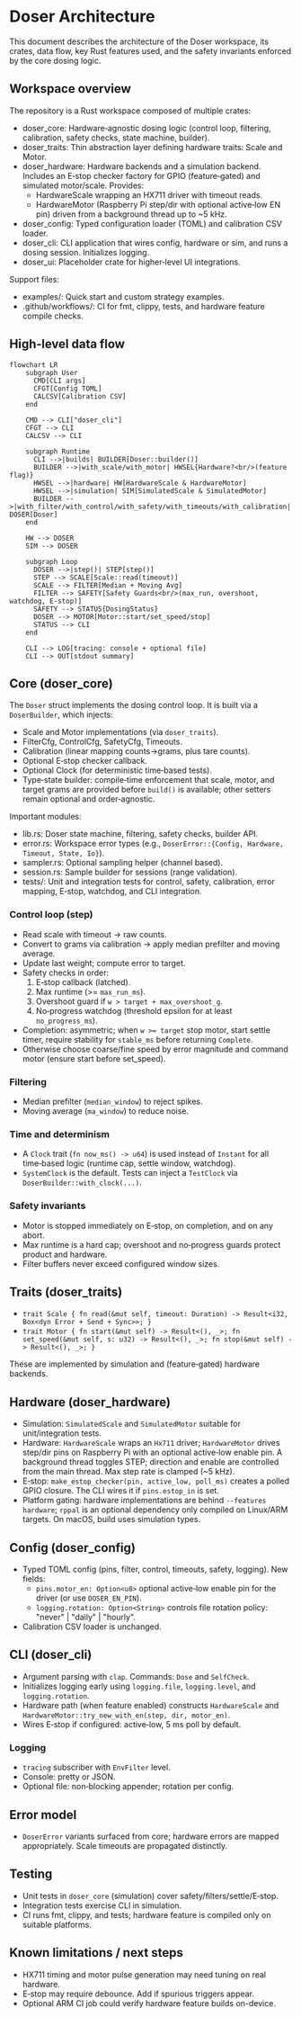 # Doser Architecture

This document describes the architecture of the Doser workspace, its crates, data flow, key Rust features used, and the safety invariants enforced by the core dosing logic.

## Workspace overview

The repository is a Rust workspace composed of multiple crates:

- doser_core: Hardware‑agnostic dosing logic (control loop, filtering, calibration, safety checks, state machine, builder).
- doser_traits: Thin abstraction layer defining hardware traits: Scale and Motor.
- doser_hardware: Hardware backends and a simulation backend. Includes an E‑stop checker factory for GPIO (feature‑gated) and simulated motor/scale. Provides:
  - HardwareScale wrapping an HX711 driver with timeout reads.
  - HardwareMotor (Raspberry Pi step/dir with optional active‑low EN pin) driven from a background thread up to ~5 kHz.
- doser_config: Typed configuration loader (TOML) and calibration CSV loader.
- doser_cli: CLI application that wires config, hardware or sim, and runs a dosing session. Initializes logging.
- doser_ui: Placeholder crate for higher‑level UI integrations.

Support files:

- examples/: Quick start and custom strategy examples.
- .github/workflows/: CI for fmt, clippy, tests, and hardware feature compile checks.

## High‑level data flow

```mermaid
flowchart LR
    subgraph User
      CMD[CLI args]
      CFGT[Config TOML]
      CALCSV[Calibration CSV]
    end

    CMD --> CLI["doser_cli"]
    CFGT --> CLI
    CALCSV --> CLI

    subgraph Runtime
      CLI -->|builds| BUILDER[Doser::builder()]
      BUILDER -->|with_scale/with_motor| HWSEL{Hardware?<br/>(feature flag)}
      HWSEL -->|hardware| HW[HardwareScale & HardwareMotor]
      HWSEL -->|simulation| SIM[SimulatedScale & SimulatedMotor]
      BUILDER -->|with_filter/with_control/with_safety/with_timeouts/with_calibration| DOSER[Doser]
    end

    HW --> DOSER
    SIM --> DOSER

    subgraph Loop
      DOSER -->|step()| STEP[step()]
      STEP --> SCALE[Scale::read(timeout)]
      SCALE --> FILTER[Median + Moving Avg]
      FILTER --> SAFETY[Safety Guards<br/>(max_run, overshoot, watchdog, E‑stop)]
      SAFETY --> STATUS{DosingStatus}
      DOSER --> MOTOR[Motor::start/set_speed/stop]
      STATUS --> CLI
    end

    CLI --> LOG[tracing: console + optional file]
    CLI --> OUT[stdout summary]
```

## Core (doser_core)

The `Doser` struct implements the dosing control loop. It is built via a `DoserBuilder`, which injects:

- Scale and Motor implementations (via `doser_traits`).
- FilterCfg, ControlCfg, SafetyCfg, Timeouts.
- Calibration (linear mapping counts→grams, plus tare counts).
- Optional E‑stop checker callback.
- Optional Clock (for deterministic time‑based tests).
- Type‑state builder: compile‑time enforcement that scale, motor, and target grams are provided before `build()` is available; other setters remain optional and order‑agnostic.

Important modules:

- lib.rs: Doser state machine, filtering, safety checks, builder API.
- error.rs: Workspace error types (e.g., `DoserError::{Config, Hardware, Timeout, State, Io}`).
- sampler.rs: Optional sampling helper (channel based).
- session.rs: Sample builder for sessions (range validation).
- tests/: Unit and integration tests for control, safety, calibration, error mapping, E‑stop, watchdog, and CLI integration.

### Control loop (step)

- Read scale with timeout -> raw counts.
- Convert to grams via calibration -> apply median prefilter and moving average.
- Update last weight; compute error to target.
- Safety checks in order:
  1. E‑stop callback (latched).
  2. Max runtime (>= `max_run_ms`).
  3. Overshoot guard if `w > target + max_overshoot_g`.
  4. No‑progress watchdog (threshold epsilon for at least `no_progress_ms`).
- Completion: asymmetric; when `w >= target` stop motor, start settle timer, require stability for `stable_ms` before returning `Complete`.
- Otherwise choose coarse/fine speed by error magnitude and command motor (ensure start before set_speed).

### Filtering

- Median prefilter (`median_window`) to reject spikes.
- Moving average (`ma_window`) to reduce noise.

### Time and determinism

- A `Clock` trait (`fn now_ms() -> u64`) is used instead of `Instant` for all time‑based logic (runtime cap, settle window, watchdog).
- `SystemClock` is the default. Tests can inject a `TestClock` via `DoserBuilder::with_clock(...)`.

### Safety invariants

- Motor is stopped immediately on E‑stop, on completion, and on any abort.
- Max runtime is a hard cap; overshoot and no‑progress guards protect product and hardware.
- Filter buffers never exceed configured window sizes.

## Traits (doser_traits)

- `trait Scale { fn read(&mut self, timeout: Duration) -> Result<i32, Box<dyn Error + Send + Sync>>; }`
- `trait Motor { fn start(&mut self) -> Result<(), _>; fn set_speed(&mut self, s: u32) -> Result<(), _>; fn stop(&mut self) -> Result<(), _>; }`

These are implemented by simulation and (feature‑gated) hardware backends.

## Hardware (doser_hardware)

- Simulation: `SimulatedScale` and `SimulatedMotor` suitable for unit/integration tests.
- Hardware: `HardwareScale` wraps an `Hx711` driver; `HardwareMotor` drives step/dir pins on Raspberry Pi with an optional active‑low enable pin. A background thread toggles STEP; direction and enable are controlled from the main thread. Max step rate is clamped (~5 kHz).
- E‑stop: `make_estop_checker(pin, active_low, poll_ms)` creates a polled GPIO closure. The CLI wires it if `pins.estop_in` is set.
- Platform gating: hardware implementations are behind `--features hardware`; `rppal` is an optional dependency only compiled on Linux/ARM targets. On macOS, build uses simulation types.

## Config (doser_config)

- Typed TOML config (pins, filter, control, timeouts, safety, logging). New fields:
  - `pins.motor_en: Option<u8>` optional active‑low enable pin for the driver (or use `DOSER_EN_PIN`).
  - `logging.rotation: Option<String>` controls file rotation policy: "never" | "daily" | "hourly".
- Calibration CSV loader is unchanged.

## CLI (doser_cli)

- Argument parsing with `clap`. Commands: `Dose` and `SelfCheck`.
- Initializes logging early using `logging.file`, `logging.level`, and `logging.rotation`.
- Hardware path (when feature enabled) constructs `HardwareScale` and `HardwareMotor::try_new_with_en(step, dir, motor_en)`.
- Wires E‑stop if configured: active‑low, 5 ms poll by default.

### Logging

- `tracing` subscriber with `EnvFilter` level.
- Console: pretty or JSON.
- Optional file: non‑blocking appender; rotation per config.

## Error model

- `DoserError` variants surfaced from core; hardware errors are mapped appropriately. Scale timeouts are propagated distinctly.

## Testing

- Unit tests in `doser_core` (simulation) cover safety/filters/settle/E‑stop.
- Integration tests exercise CLI in simulation.
- CI runs fmt, clippy, and tests; hardware feature is compiled only on suitable platforms.

## Known limitations / next steps

- HX711 timing and motor pulse generation may need tuning on real hardware.
- E‑stop may require debounce. Add if spurious triggers appear.
- Optional ARM CI job could verify hardware feature builds on-device.
